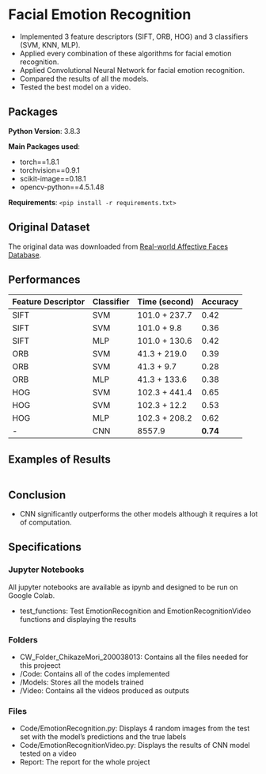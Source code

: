 # Facial Emotion Recognition

* Implemented 3 feature descriptors (SIFT, ORB, HOG) and 3 classifiers (SVM, KNN, MLP).
* Applied every combination of these algorithms for facial emotion recognition.
* Applied Convolutional Neural Network for facial emotion recognition.
* Compared the results of all the models.
* Tested the best model on a video.

## Packages
**Python Version**: 3.8.3

**Main Packages used**:
* torch==1.8.1
* torchvision==0.9.1
* scikit-image==0.18.1
* opencv-python==4.5.1.48

**Requirements**: 
`<pip install -r requirements.txt>`

## Original Dataset
The original data was downloaded from [Real-world Affective Faces Database](http://www.whdeng.cn/raf/model1.html).

## Performances
Feature Descriptor | Classifier |	Time (second)	| Accuracy
------------ | ------------- | ------------ | --------
SIFT |SVM |	101.0 + 237.7 |0.42
SIFT |SVM |	101.0 + 9.8 | 0.36
SIFT |MLP|	101.0 + 130.6| 0.42
ORB |SVM |41.3 + 219.0 |0.39
ORB |SVM |	41.3 + 9.7 | 0.28
ORB |MLP|	41.3 + 133.6| 0.38
HOG |SVM |102.3 + 441.4|0.65
HOG |SVM |	102.3 + 12.2| 0.53
HOG |MLP|	102.3 + 208.2 | 0.62
-|CNN|8557.9|**0.74**

## Examples of Results

![]()

## Conclusion 
* CNN significantly outperforms the other models although it requires a lot of computation.

## Specifications

### Jupyter Notebooks

All jupyter notebooks are available as ipynb and designed to be run on Google Colab.

* test_functions: Test EmotionRecognition and EmotionRecognitionVideo functions and displaying the results

### Folders

* CW_Folder_ChikazeMori_200038013: Contains all the files needed for this projeect
* /Code: Contains all of the codes implemented
* /Models: Stores all the models trained
* /Video: Contains all the videos produced as outputs

### Files

* Code/EmotionRecognition.py: Displays 4 random images from the test set with the model’s predictions and the true labels
* Code/EmotionRecognitionVideo.py: Displays the results of CNN model tested on a video
* Report: The report for the whole project

